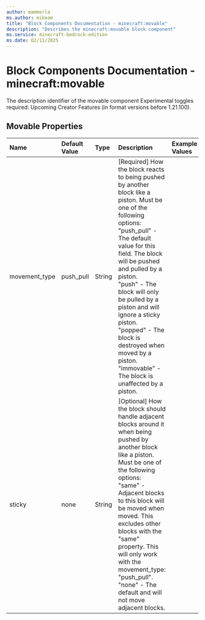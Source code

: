 ```yaml
---
author: mammerla
ms.author: mikeam
title: "Block Components Documentation - minecraft:movable"
description: "Describes the minecraft:movable block component"
ms.service: minecraft-bedrock-edition
ms.date: 02/11/2025 
---
```


# Block Components Documentation - minecraft:movable

The description identifier of the movable component
Experimental toggles required: Upcoming Creator Features (in format versions before 1.21.100).


## Movable Properties

|Name       |Default Value |Type |Description |Example Values |
|:----------|:-------------|:----|:-----------|:------------- |
| movement_type | push_pull | String | [Required] How the block reacts to being pushed by another block like a piston. Must be one of the following options: <br>"push_pull" - The default value for this field. The block will be pushed and pulled by a piston. <br>"push" - The block will only be pulled by a piston and will ignore a sticky piston. <br>"popped" - The block is destroyed when moved by a piston. <br>"immovable" - The block is unaffected by a piston. |  | 
| sticky | none | String | [Optional] How the block should handle adjacent blocks around it when being pushed by another block like a piston. Must be one of the following options: <br>"same" - Adjacent blocks to this block will be moved when moved. This excludes other blocks with the "same" property. This will only work with the movement_type: "push_pull". <br>"none" - The default and will not move adjacent blocks. |  | 